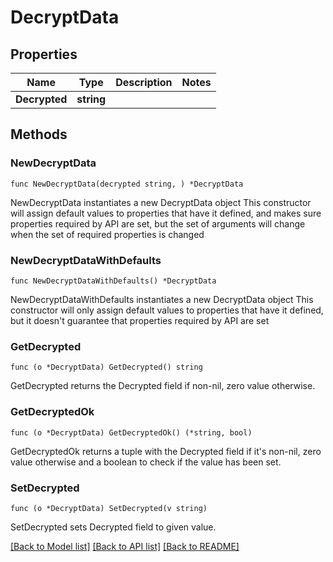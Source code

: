 # DecryptData

## Properties

Name | Type | Description | Notes
------------ | ------------- | ------------- | -------------
**Decrypted** | **string** |  | 

## Methods

### NewDecryptData

`func NewDecryptData(decrypted string, ) *DecryptData`

NewDecryptData instantiates a new DecryptData object
This constructor will assign default values to properties that have it defined,
and makes sure properties required by API are set, but the set of arguments
will change when the set of required properties is changed

### NewDecryptDataWithDefaults

`func NewDecryptDataWithDefaults() *DecryptData`

NewDecryptDataWithDefaults instantiates a new DecryptData object
This constructor will only assign default values to properties that have it defined,
but it doesn't guarantee that properties required by API are set

### GetDecrypted

`func (o *DecryptData) GetDecrypted() string`

GetDecrypted returns the Decrypted field if non-nil, zero value otherwise.

### GetDecryptedOk

`func (o *DecryptData) GetDecryptedOk() (*string, bool)`

GetDecryptedOk returns a tuple with the Decrypted field if it's non-nil, zero value otherwise
and a boolean to check if the value has been set.

### SetDecrypted

`func (o *DecryptData) SetDecrypted(v string)`

SetDecrypted sets Decrypted field to given value.



[[Back to Model list]](../README.md#documentation-for-models) [[Back to API list]](../README.md#documentation-for-api-endpoints) [[Back to README]](../README.md)


